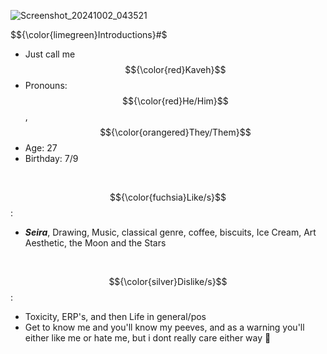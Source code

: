 
![Screenshot_20241002_043521](https://github.com/user-attachments/assets/f22eec54-c82a-43f0-9592-9ca71cc47c7c)

$${\color{limegreen}Introductions}#$

- Just call me $${\color{red}Kaveh}$$
- Pronouns: $${\color{red}He/Him}$$, $${\color{orangered}They/Them}$$
- Age: 27
- Birthday: 7/9
 <br/>
 
$${\color{fuchsia}Like/s}$$:
- ***Seira***, Drawing, Music, classical genre, coffee, biscuits, Ice Cream, Art Aesthetic, the Moon and the Stars
<br/>

$${\color{silver}Dislike/s}$$: 
- Toxicity, ERP's, and then Life in general/pos
- Get to know me and you'll know my peeves, and as a warning you'll either like me or hate me, but i dont really care either way 🥰

<br/>
<!---
TheEmpyreanReflection/The-Renowned-Architect is a ✨ special ✨ repository because its `README.md` (this file) appears on your GitHub profile.
You can click the Preview link to take a look at your changes.
--->
